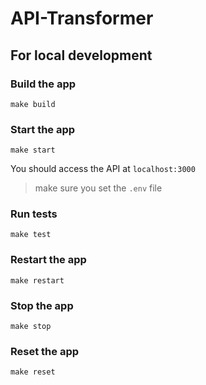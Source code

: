 # API-Transformer

## For local development

### Build the app

`make build`

### Start the app

`make start`

You should access the API at `localhost:3000`

> make sure you set the `.env` file

### Run tests

`make test`

### Restart the app

`make restart`

### Stop the app

`make stop`

### Reset the app

`make reset`
